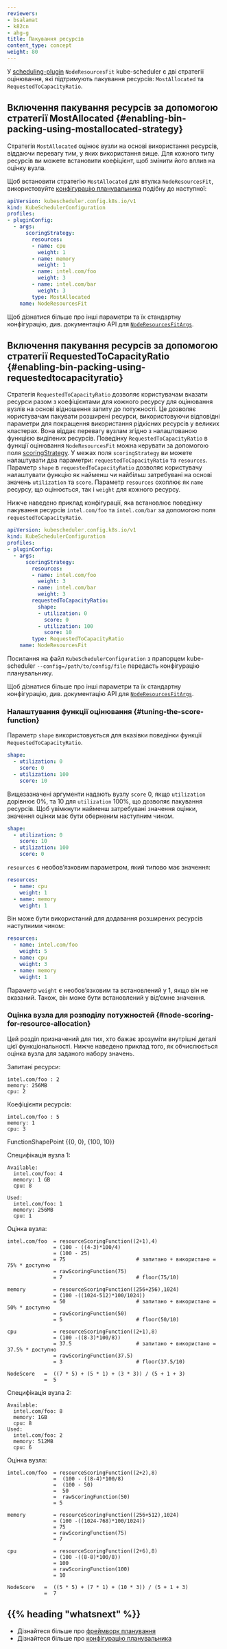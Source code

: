 ```yaml
---
reviewers:
- bsalamat
- k82cn
- ahg-g
title: Пакування ресурсів
content_type: concept
weight: 80
---
```


<!-- overview -->

У [scheduling-plugin](/docs/reference/scheduling/config/#scheduling-plugins) `NodeResourcesFit` kube-scheduler є дві стратегії оцінювання, які підтримують пакування ресурсів: `MostAllocated` та `RequestedToCapacityRatio`.

<!-- body -->

## Включення пакування ресурсів за допомогою стратегії MostAllocated {#enabling-bin-packing-using-mostallocated-strategy}

Стратегія `MostAllocated` оцінює вузли на основі використання ресурсів, віддаючи перевагу тим, у яких використання вище. Для кожного типу ресурсів ви можете встановити коефіцієнт, щоб змінити його вплив на оцінку вузла.

Щоб встановити стратегію `MostAllocated` для втулка `NodeResourcesFit`, використовуйте [конфігурацію планувальника](/docs/reference/scheduling/config) подібну до наступної:

```yaml
apiVersion: kubescheduler.config.k8s.io/v1
kind: KubeSchedulerConfiguration
profiles:
- pluginConfig:
  - args:
      scoringStrategy:
        resources:
        - name: cpu
          weight: 1
        - name: memory
          weight: 1
        - name: intel.com/foo
          weight: 3
        - name: intel.com/bar
          weight: 3
        type: MostAllocated
    name: NodeResourcesFit
```

Щоб дізнатися більше про інші параметри та їх стандартну конфігурацію, див. документацію API для [`NodeResourcesFitArgs`](/docs/reference/config-api/kube-scheduler-config.v1/#kubescheduler-config-k8s-io-v1-NodeResourcesFitArgs).

## Включення пакування ресурсів за допомогою стратегії RequestedToCapacityRatio {#enabling-bin-packing-using-requestedtocapacityratio}

Стратегія `RequestedToCapacityRatio` дозволяє користувачам вказати ресурси разом з коефіцієнтами для кожного ресурсу для оцінювання вузлів на основі відношення запиту до потужності. Це дозволяє користувачам пакувати розширені ресурси, використовуючи відповідні параметри для покращення використання рідкісних ресурсів у великих кластерах. Вона віддає перевагу вузлам згідно з налаштованою функцією виділених ресурсів. Поведінку `RequestedToCapacityRatio` в функції оцінювання `NodeResourcesFit` можна керувати за допомогою поля [scoringStrategy](/docs/reference/config-api/kube-scheduler-config.v1/#kubescheduler-config-k8s-io-v1-ScoringStrategy). У межах поля `scoringStrategy` ви можете налаштувати два параметри: `requestedToCapacityRatio` та `resources`. Параметр `shape` в `requestedToCapacityRatio` дозволяє користувачу налаштувати функцію як найменш чи найбільш затребувані на основі значень `utilization` та `score`. Параметр `resources` охоплює як `name` ресурсу, що оцінюється, так і `weight` для кожного ресурсу.

Нижче наведено приклад конфігурації, яка встановлює поведінку пакування ресурсів  `intel.com/foo` та `intel.com/bar` за допомогою поля `requestedToCapacityRatio`.

```yaml
apiVersion: kubescheduler.config.k8s.io/v1
kind: KubeSchedulerConfiguration
profiles:
- pluginConfig:
  - args:
      scoringStrategy:
        resources:
        - name: intel.com/foo
          weight: 3
        - name: intel.com/bar
          weight: 3
        requestedToCapacityRatio:
          shape:
          - utilization: 0
            score: 0
          - utilization: 100
            score: 10
        type: RequestedToCapacityRatio
    name: NodeResourcesFit
```

Посилання на файл `KubeSchedulerConfiguration` з прапорцем kube-scheduler `--config=/path/to/config/file` передасть конфігурацію планувальнику.

Щоб дізнатися більше про інші параметри та їх стандартну конфігурацію, див. документацію API для [`NodeResourcesFitArgs`](/docs/reference/config-api/kube-scheduler-config.v1/#kubescheduler-config-k8s-io-v1-NodeResourcesFitArgs).

### Налаштування функції оцінювання {#tuning-the-score-function}

Параметр `shape` використовується для вказівки поведінки функції `RequestedToCapacityRatio`.

```yaml
shape:
  - utilization: 0
    score: 0
  - utilization: 100
    score: 10
```

Вищезазначені аргументи надають вузлу `score` 0, якщо `utilization` дорівнює 0%, та 10 для `utilization` 100%, що дозволяє пакування ресурсів. Щоб увімкнути найменш затребувані значення оцінки, значення оцінки має бути оберненим наступним чином.

```yaml
shape:
  - utilization: 0
    score: 10
  - utilization: 100
    score: 0
```

`resources` є необовʼязковим параметром, який типово має значення:

```yaml
resources:
  - name: cpu
    weight: 1
  - name: memory
    weight: 1
```

Він може бути використаний для додавання розширених ресурсів наступними чином:

```yaml
resources:
  - name: intel.com/foo
    weight: 5
  - name: cpu
    weight: 3
  - name: memory
    weight: 1
```

Параметр `weight` є необовʼязковим та встановлений у 1, якщо він не вказаний. Також, він може бути встановлений у відʼємне значення.

### Оцінка вузла для розподілу потужностей {#node-scoring-for-resource-allocation}

Цей розділ призначений для тих, хто бажає зрозуміти внутрішні деталі цієї функціональності. Нижче наведено приклад того, як обчислюється оцінка вузла для заданого набору значень.

Запитані ресурси:

```none
intel.com/foo : 2
memory: 256MB
cpu: 2
```

Коефіцієнти ресурсів:

```none
intel.com/foo : 5
memory: 1
cpu: 3
```

FunctionShapePoint {{0, 0}, {100, 10}}

Специфікація вузла 1:

```none
Available:
  intel.com/foo: 4
  memory: 1 GB
  cpu: 8

Used:
  intel.com/foo: 1
  memory: 256MB
  cpu: 1
```

Оцінка вузла:

```none
intel.com/foo  = resourceScoringFunction((2+1),4)
               = (100 - ((4-3)*100/4)
               = (100 - 25)
               = 75                       # запитано + використано = 75% * доступно
               = rawScoringFunction(75)
               = 7                        # floor(75/10)

memory         = resourceScoringFunction((256+256),1024)
               = (100 -((1024-512)*100/1024))
               = 50                       # запитано + використано = 50% * доступно
               = rawScoringFunction(50)
               = 5                        # floor(50/10)

cpu            = resourceScoringFunction((2+1),8)
               = (100 -((8-3)*100/8))
               = 37.5                     # запитано + використано = 37.5% * доступно
               = rawScoringFunction(37.5)
               = 3                        # floor(37.5/10)

NodeScore   =  ((7 * 5) + (5 * 1) + (3 * 3)) / (5 + 1 + 3)
            =  5
```

Специфікація вузла 2:

```none
Available:
  intel.com/foo: 8
  memory: 1GB
  cpu: 8
Used:
  intel.com/foo: 2
  memory: 512MB
  cpu: 6
```

Оцінка вузла:

```none
intel.com/foo  = resourceScoringFunction((2+2),8)
               =  (100 - ((8-4)*100/8)
               =  (100 - 50)
               =  50
               =  rawScoringFunction(50)
               = 5

memory         = resourceScoringFunction((256+512),1024)
               = (100 -((1024-768)*100/1024))
               = 75
               = rawScoringFunction(75)
               = 7

cpu            = resourceScoringFunction((2+6),8)
               = (100 -((8-8)*100/8))
               = 100
               = rawScoringFunction(100)
               = 10

NodeScore   =  ((5 * 5) + (7 * 1) + (10 * 3)) / (5 + 1 + 3)
            =  7

```

## {{% heading "whatsnext" %}}

- Дізнайтеся більше про [фреймворк планування](/docs/concepts/scheduling-eviction/scheduling-framework/)
- Дізнайтеся більше про [конфігурацію планувальника](/docs/reference/scheduling/config/)
